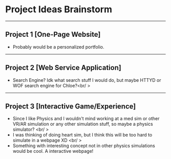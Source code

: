 # Project Ideas Brainstorm 
***********************************************
## Project 1 [One-Page Website]
- Probably would be a personalized portfolio. <br />
***********************************************
## Project 2 [Web Service Application]
- Search Engine? Idk what search stuff I would do, but maybe HTTYD or WOF search engine for Chloe?<br/ >
***********************************************
## Project 3 [Interactive Game/Experience]
- Since I like Physics and I wouldn't mind working at a med sim or other VR/AR simulation or any other simulation stuff, so maybe a physics simulator? <br/ >
- I was thinking of doing heart sim, but I think this will be too hard to simulate in a webpage XD <br/ >
- Something with interesting concept not in other physics simulations would be cool. A interactive webpage!
